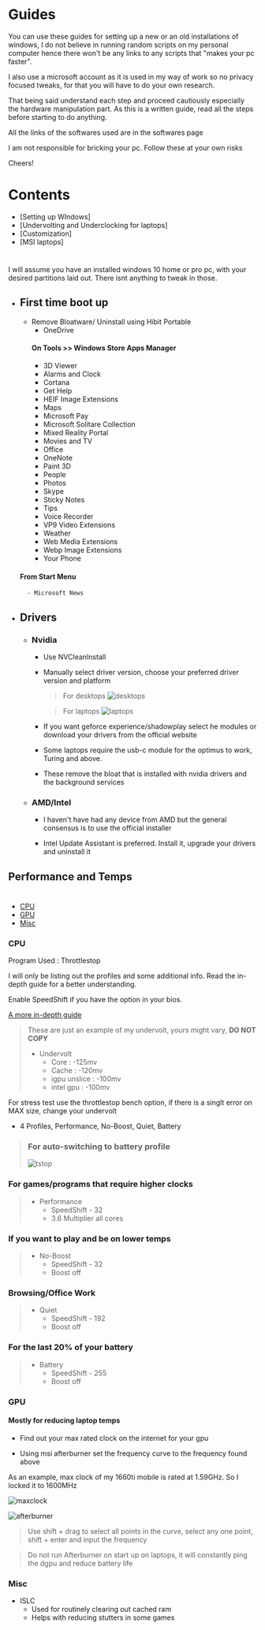# Guides

You can use these guides for setting up a new or an old installations of windows, I do not believe in running random scripts on my personal computer hence there won't be any links to any scripts that "makes your pc faster".

I also use a microsoft account as it is used in my way of work so no privacy focused tweaks, for that you will have to do your own research. 

That being said understand each step and proceed cautiously especially the hardware manipulation part. As this is a written guide, read all the steps before starting to do anything.

All the links of the softwares used are in the softwares page

I am not responsible for bricking your pc. Follow these at your own risks

Cheers!


# Contents
- [Setting up WIndows]
- [Undervolting and Underclocking for laptops]
- [Customization]
- [MSI laptops]



## 
#

I will assume you have an installed windows 10 home or pro pc, with your desired partitions laid out. There isnt anything to tweak in those.

- ## First time boot up
    - Remove Bloatware/ Uninstall using Hibit Portable
        - OneDrive
        #### On Tools >> Windows Store Apps Manager
        - 3D Viewer
        - Alarms and Clock
        - Cortana 
        - Get Help
        - HEIF Image Extensions
        - Maps
        - Microsoft Pay
        - Microsoft Solitare Collection 
        - Mixed Reality Portal
        - Movies and TV 
        - Office
        - OneNote
        - Paint 3D
        - People 
        - Photos
        - Skype
        - Sticky Notes
        - Tips 
        - Voice Recorder
        - VP9 Video Extensions
        - Weather
        - Web Media Extensions 
        - Webp Image Extensions
        - Your Phone

    #### From Start Menu
        - Microsoft News

- ## Drivers
    - ### Nvidia
        - Use NVCleanInstall
        - Manually select driver version, choose your preferred driver version and platform

            >For desktops
            ![desktops](./desktops.png)

            >For laptops
            ![laptops](./laptops.png)

        - If you want geforce experience/shadowplay select he modules or download your drivers from the official website

        - Some laptops require the usb-c module for the optimus to work, Turing and above. 

        - These remove the bloat that is installed with nvidia drivers and the background services
        
    - ### AMD/Intel

        - I haven't have had any device from AMD but the general consensus is to use the official installer

        - Intel Update Assistant is preferred. Install it, upgrade your drivers and uninstall it


## Performance and Temps 
#

- [CPU](#cpu) 
- [GPU](#gpu)
- [Misc](#misc)

### CPU 

Program Used : Throttlestop

I will only be listing out the profiles and some additional info. Read the in-depth guide for a better understanding.

Enable SpeedShift if you have the option in your bios.

[A more in-depth guide](https://www.ultrabookreview.com/31385-the-throttlestop-guide/)

>    These are just an example of my undervolt, yours might vary, **DO NOT COPY**
>    - Undervolt
>        - Core :  -125mv
>        - Cache : -120mv
>        - igpu unslice  : -100mv
>        - intel gpu : -100mv

For stress test use the throttlestop bench option, if there is a singlt error on MAX size, change your undervolt


- 4 Profiles, Performance, No-Boost, Quiet, Battery

> ### For auto-switching to battery profile
> ![tstop](./ts.png)

### For games/programs that require higher clocks
> - Performance
>    - SpeedShift - 32
>    - 3.6 Multiplier all cores
    
### If you want to play and be on lower temps
> - No-Boost
>    - SpeedShift - 32
>    - Boost off

### Browsing/Office Work
> - Quiet
>    - SpeedShift - 192
>    - Boost off

### For the last 20% of your battery
> - Battery
>    - SpeedShift - 255
>    - Boost off


### GPU

#### Mostly for reducing laptop temps

- Find out your max rated clock on the internet for your gpu

- Using msi afterburner set the frequency curve to the frequency found above

As an example, max clock of my 1660ti mobile is rated at 1.59GHz. So I locked it to 1600MHz

![maxclock](./maxclock.png)

![afterburner](./afterburner.png)

> Use shift + drag to select all points in the curve, select any one point, shift + enter and input the frequency

> Do not run Afterburner on start up on laptops, it will constantly ping the dgpu and reduce battery life

### Misc

- ISLC
    - Used for routinely clearing out cached ram
    - Helps with reducing stutters in some games





    